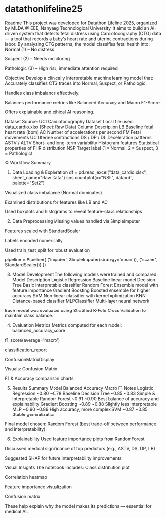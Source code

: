 # datathonlifeline25
Readme
This project was developed for Datathon Lifeline 2025, organized by MLDA @ EEE, Nanyang Technological University.
 It aims to build an AI-driven system that detects fetal distress using Cardiotocography (CTG) data — a tool that records a baby’s heart rate and uterine contractions during labor.
By analyzing CTG patterns, the model classifies fetal health into:
Normal (1) – No distress


Suspect (2) – Needs monitoring


Pathologic (3) – High risk, immediate attention required



Objective
Develop a clinically interpretable machine learning model that:
Accurately classifies CTG traces into Normal, Suspect, or Pathologic.


Handles class imbalance effectively.


Balances performance metrics like Balanced Accuracy and Macro F1-Score.


Offers explainable and ethical AI reasoning.



Dataset
Source: UCI Cardiotocography Dataset
 Local file used: data_cardio.xlsx (Sheet: Raw Data)
Column
Description
LB
Baseline fetal heart rate (bpm)
AC
Number of accelerations per second
FM
Fetal movements
UC
Uterine contractions
DS / DP / DL
Deceleration patterns
ASTV / ALTV
Short- and long-term variability
Histogram features
Statistical properties of FHR distribution
NSP
Target label (1 = Normal, 2 = Suspect, 3 = Pathologic)


⚙️ Workflow Summary
1. Data Loading & Exploration
df = pd.read_excel("data_cardio.xlsx", sheet_name="Raw Data")
sns.countplot(x="NSP", data=df, palette="Set2")

Visualized class imbalance (Normal dominates)


Examined distributions for features like LB and AC


Used boxplots and histograms to reveal feature–class relationships


2. Data Preprocessing
Missing values handled via SimpleImputer


Features scaled with StandardScaler


Labels encoded numerically


Used train_test_split for robust evaluation


pipeline = Pipeline([
    ('imputer', SimpleImputer(strategy='mean')),
    ('scaler', StandardScaler())
])


3. Model Development
The following models were trained and compared:
Model
Description
Logistic Regression
Baseline linear model
Decision Tree
Basic interpretable classifier
Random Forest
Ensemble model with feature importance
Gradient Boosting
Boosted ensemble for higher accuracy
SVM
Non-linear classifier with kernel optimization
KNN
Distance-based classifier
MLPClassifier
Multi-layer neural network

Each model was evaluated using Stratified K-Fold Cross Validation to maintain class balance.

4. Evaluation Metrics
Metrics computed for each model:
balanced_accuracy_score


f1_score(average='macro')


classification_report


ConfusionMatrixDisplay



Visuals:
Confusion Matrix


F1 & Accuracy comparison charts



5. Results Summary
Model
Balanced Accuracy
Macro F1
Notes
Logistic Regression
~0.80
~0.78
Baseline
Decision Tree
~0.85
~0.83
Simple & interpretable
Random Forest
~0.91
~0.90
Best balance of accuracy and explainability
Gradient Boosting
~0.89
~0.88
Slightly less interpretable
MLP
~0.90
~0.89
High accuracy, more complex
SVM
~0.87
~0.85
Stable generalization

Final model chosen: Random Forest (best trade-off between performance and interpretability)

6. Explainability
Used feature importance plots from RandomForest


Discussed medical significance of top predictors (e.g., ASTV, DS, DP, LB)


Suggested SHAP for future interpretability improvements


Visual Insights
The notebook includes:
Class distribution plot


Correlation heatmap


Feature importance visualization


Confusion matrix


These help explain why the model makes its predictions — essential for medical AI.

